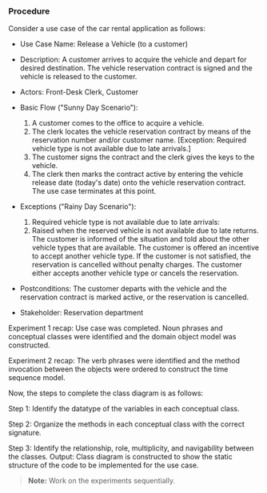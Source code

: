 ### Procedure

Consider a use case of the car rental application as follows:

* Use Case Name: Release a Vehicle (to a customer)
* Description: A customer arrives to acquire the vehicle and depart for desired destination. The vehicle reservation contract is signed and the vehicle is released to the customer.
* Actors: Front-Desk Clerk, Customer
* Basic Flow ("Sunny Day Scenario"): 
    1.    A customer comes to the office to acquire a vehicle.
    2.    The clerk locates the vehicle reservation contract by means of the reservation number and/or customer name. [Exception: Required vehicle type is not available due to late arrivals.]
    3.    The customer signs the contract and the clerk gives the keys to the vehicle.
    4.    The clerk then marks the contract active by entering the vehicle release date (today's date) onto the vehicle reservation contract. The use case terminates at this point.
* Exceptions ("Rainy Day Scenario"):
 
    1. Required vehicle type is not available due to late arrivals:
    2. Raised when the reserved vehicle is not available due to late returns. The customer is informed of the situation and told about the other vehicle types that are available. The customer is offered an incentive to accept another vehicle type. If the customer is not satisfied, the reservation is cancelled without penalty charges. The customer either accepts another vehicle type or cancels the reservation.
* Postconditions: The customer departs with the vehicle and the reservation contract is marked active, or the reservation is cancelled.
* Stakeholder: Reservation department

Experiment 1 recap: Use case was completed. Noun phrases and conceptual classes were identified and the domain object model was constructed.

Experiment 2 recap: The verb phrases were identified and the method invocation between the objects were ordered to construct the time sequence model.

Now, the steps to complete the class diagram is as follows:

Step 1: Identify the datatype of the variables in each conceptual class.

Step 2: Organize the methods in each conceptual class with the correct signature.

Step 3: Identify the relationship, role, multiplicity, and navigability between the classes. 
Output: Class diagram is constructed to show the static structure of the code to be implemented for the use case.

>**Note:** Work on the experiments sequentially.
